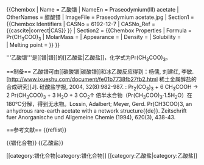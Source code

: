 {{Chembox
| Name = 乙酸镨
| NameEn = Praseodymium(III) acetate
| OtherNames = 醋酸镨
| ImageFile = Praseodymium acetate.jpg
| Section1 = {{Chembox Identifiers
|  CASNo = 6192-12-7
|  CASNo_Ref = {{cascite|correct|CAS}}
}}
| Section2 = {{Chembox Properties
|  Formula = Pr(CH<sub>3</sub>COO)<sub>3</sub>
|  MolarMass = 
|  Appearance = 
|  Density = 
|  Solubility =  
|  Melting point = 
}}
}}

'''乙酸镨'''是[[镨|镨]]的[[乙酸盐|乙酸盐]]，化学式为Pr(CH<sub>3</sub>COO)<sub>3</sub>。

==制备==
乙酸镨可由[[碳酸镨|碳酸镨]]和冰乙酸反应得到：<ref>杨儒, 刘建红, 李敏. [http://www.ixueshu.com/document/fe01b7738fb27fb2.html 稀土金属醇盐的合成研究][J]. 硅酸盐学报, 2004, 32(8):982-987.</ref>
: Pr<sub>2</sub>(CO<sub>3</sub>)<sub>3</sub> + 6 CH<sub>3</sub>COOH → 2 Pr(CH<sub>3</sub>COO)<sub>3</sub> + 3 H<sub>2</sub>O + 3 CO<sub>2</sub>↑
倍半水合物（Pr(CH<sub>3</sub>COO)<sub>3</sub>·1.5H<sub>2</sub>O）在180°C分解，得到无水物。<ref>Lossin, Adalbert; Meyer, Gerd. Pr(CH3COO)​3, an anhydrous rare-​earth acetate with a network structure{{de}}. Zeitschrift fuer Anorganische und Allgemeine Chemie (1994), 620(3), 438-43.</ref>

==参考文献==
{{reflist}}

{{镨化合物}}
{{乙酸盐}}

[[category:镨化合物|category:镨化合物]]
[[category:乙酸盐|category:乙酸盐]]